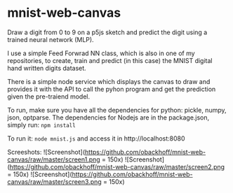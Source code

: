 # mnist-web-canvas
Draw a digit from 0 to 9 on a p5js sketch and predict the digit using a trained neural network (MLP). 

I use a simple Feed Forwrad NN class, which is also in one of my repositories, to create, train and predict (in this case) the MNIST digital hand written digits dataset. 

There is a simple node service which displays the canvas to draw and provides it with the API to call the pyhon program and get the prediction given the pre-traiend model.

To run, make sure you have all the dependencies for python: pickle, numpy, json, optparse. The dependencies for Nodejs are in the package.json, simply run:
```npm install```

To run it: ```node mnist.js``` and access it in http://localhost:8080

Screeshots:
![Screenshot](https://github.com/obackhoff/mnist-web-canvas/raw/master/screen1.png = 150x)
![Screenshot](https://github.com/obackhoff/mnist-web-canvas/raw/master/screen2.png = 150x)
![Screenshot](https://github.com/obackhoff/mnist-web-canvas/raw/master/screen3.png = 150x)



